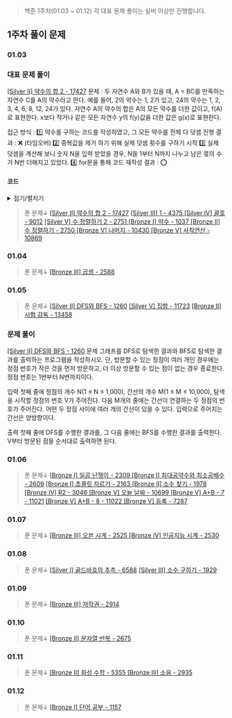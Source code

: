 > 백준 1주차(01.03 ~ 01.12)
각 대표 문제 풀이는 실버 이상만 진행합니다.

## 1주차 풀이 문제
### 01.03 

### 대표 문제 풀이
[[Silver II] 약수의 합 2 - 17427](https://www.acmicpc.net/problem/17427)
문제 : 두 자연수 A와 B가 있을 때, A = BC를 만족하는 자연수 C를 A의 약수라고 한다. 예를 들어, 2의 약수는 1, 2가 있고, 24의 약수는 1, 2, 3, 4, 6, 8, 12, 24가 있다. 자연수 A의 약수의 합은 A의 모든 약수를 더한 값이고, f(A)로 표현한다. x보다 작거나 같은 모든 자연수 y의 f(y)값을 더한 값은 g(x)로 표현한다.

접근 방식 : 
1️⃣ 약수를 구하는 코드를 작성하였고, 그 모든 약수를 전체 다 덧셈 진행
결과 : ❌ (타임오버)
2️⃣ 중복값을 제거 하기 위해 실제 덧셈 횟수를 구하기 시작
3️⃣ 실제 덧셈을 계산해 보니 숫자 N을 입력 받았을 경우, N을 1부터 N까지 나누고 남은 몫의 수가 N번 더해지고 있었다.
4️⃣ for문을 통해 코드 재작성
결과 : ⭕
#### 코드 
<details>
  <summary>접기/펼치기</summary>
N에 대해 i로 몫을 가짐(1~N개까지 몫 만큼의 값을 가지고 있기 때문) <br>
  그래서 그 몫에 다시 i 만큼 곱해주면 (1~N)까지의 총 합을 구할 수 있음

	def main():
    	N = int(input())
    	result = 0
    	for i in range(1, N+1):
        	result += (N // i)*i        
    	print(result)

	if __name__ == "__main__":
    main()

</details>

> 푼 문제↓
[[Silver II] 약수의 합 2 - 17427](https://www.acmicpc.net/problem/17427)
[[Silver III] 1 - 4375 ](https://www.acmicpc.net/problem/4375)
[[Silver IV] 괄호 - 9012](https://www.acmicpc.net/problem/9012)
[[Silver V] 수 정렬하기 2 - 2751 ](https://www.acmicpc.net/problem/2751)
[[Bronze I] 약수 - 1037 ](https://www.acmicpc.net/problem/1037)
[[Bronze II] 수 정렬하기 - 2750 ](https://www.acmicpc.net/problem/2750)
[[Bronze V] 나머지 - 10430 ](https://www.acmicpc.net/problem/10430)
[[Bronze V] 사칙연산 - 10869 ](https://www.acmicpc.net/problem/10869)


### 01.04
 > 푼 문제↓
[[Bronze III] 곱셈 - 2588 ](https://www.acmicpc.net/problem/2588)
 
### 01.05
> 푼 문제↓
[[Silver II] DFS와 BFS - 1260](https://www.acmicpc.net/problem/1260)
[[Silver V] 집합 - 11723](https://www.acmicpc.net/problem/11723)
[[Bronze II] 시험 감독 - 13458](https://www.acmicpc.net/problem/13458)

### 문제 풀이
[[Silver II] DFS와 BFS - 1260](https://www.acmicpc.net/problem/1260)
문제
그래프를 DFS로 탐색한 결과와 BFS로 탐색한 결과를 출력하는 프로그램을 작성하시오. 단, 방문할 수 있는 정점이 여러 개인 경우에는 정점 번호가 작은 것을 먼저 방문하고, 더 이상 방문할 수 있는 점이 없는 경우 종료한다. 정점 번호는 1번부터 N번까지이다.

입력
첫째 줄에 정점의 개수 N(1 ≤ N ≤ 1,000), 간선의 개수 M(1 ≤ M ≤ 10,000), 탐색을 시작할 정점의 번호 V가 주어진다. 다음 M개의 줄에는 간선이 연결하는 두 정점의 번호가 주어진다. 어떤 두 정점 사이에 여러 개의 간선이 있을 수 있다. 입력으로 주어지는 간선은 양방향이다.

출력
첫째 줄에 DFS를 수행한 결과를, 그 다음 줄에는 BFS를 수행한 결과를 출력한다. V부터 방문된 점을 순서대로 출력하면 된다.

### 01.06
>푼 문제↓
[[Bronze I] 일곱 난쟁이 - 2309 ](https://www.acmicpc.net/problem/2309)
[[Bronze I] 최대공약수와 최소공배수 - 2609](https://www.acmicpc.net/problem/2609)
[[Bronze I] 초콜릿 자르기 - 2163 ](https://www.acmicpc.net/problem/2163)
[[Bronze II] 소수 찾기 - 1978 ](https://www.acmicpc.net/problem/1978)
[[Bronze IV] R2 - 3046 ](https://www.acmicpc.net/problem/3046)
[[Bronze V] 오늘 날짜 - 10699 ](https://www.acmicpc.net/problem/10699)
[[Bronze V] A+B - 7 - 11021](https://www.acmicpc.net/problem/11021)
[[Bronze V] A+B - 8 - 11022 ](https://www.acmicpc.net/problem/11022)
[[Bronze V] 등록 - 7287](https://www.acmicpc.net/problem/7287)

### 01.07
>푼 문제↓
[[Bronze III] 오븐 시계 - 2525 ](https://www.acmicpc.net/problem/2525)
[[Bronze IV] 인공지능 시계 - 2530 ](https://www.acmicpc.net/problem/2530)

### 01.08
>푼 문제↓
[[Silver I] 골드바흐의 추측 - 6588](https://www.acmicpc.net/problem/6588)
[[Silver III] 소수 구하기 - 1929 ](https://www.acmicpc.net/problem/1929)

### 01.09
>푼 문제↓
[[Bronze III] 저작권 - 2914](https://www.acmicpc.net/problem/2914)

### 01.10
>푼 문제↓
[[Bronze II] 문자열 반복 - 2675](https://www.acmicpc.net/problem/2675)

### 01.11
>푼 문제↓
[[Bronze II] 화성 수학 - 5355 ](https://www.acmicpc.net/problem/5355)
[[Bronze III] 소음 - 2935 ](https://www.acmicpc.net/problem/2935)

### 01.12
>푼 문제↓
[[Bronze I] 단어 공부 - 1157](https://www.acmicpc.net/problem/1157)
